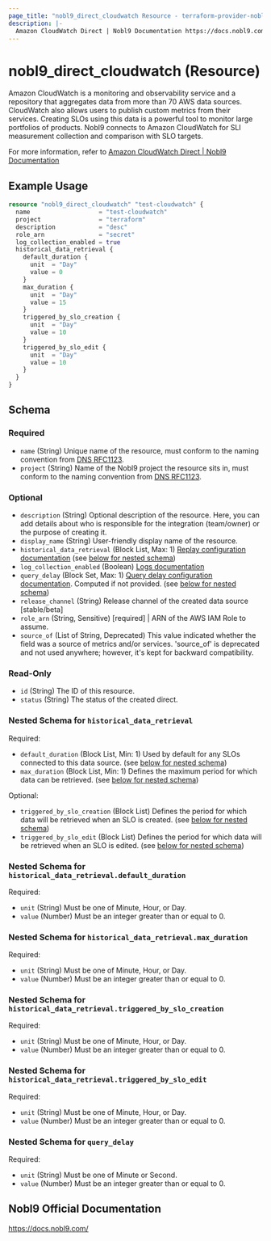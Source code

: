 ```yaml
---
page_title: "nobl9_direct_cloudwatch Resource - terraform-provider-nobl9"
description: |-
  Amazon CloudWatch Direct | Nobl9 Documentation https://docs.nobl9.com/Sources/Amazon_CloudWatch/#cloudwatch-direct
---
```


# nobl9_direct_cloudwatch (Resource)

Amazon CloudWatch is a monitoring and observability service and a repository that aggregates data from more than 70 AWS data sources. CloudWatch also allows users to publish custom metrics from their services. Creating SLOs using this data is a powerful tool to monitor large portfolios of products. Nobl9 connects to Amazon CloudWatch for SLI measurement collection and comparison with SLO targets.

For more information, refer to [Amazon CloudWatch Direct | Nobl9 Documentation](https://docs.nobl9.com/Sources/Amazon_CloudWatch/#cloudwatch-direct)

## Example Usage

```terraform
resource "nobl9_direct_cloudwatch" "test-cloudwatch" {
  name                   = "test-cloudwatch"
  project                = "terraform"
  description            = "desc"
  role_arn               = "secret"
  log_collection_enabled = true
  historical_data_retrieval {
    default_duration {
      unit  = "Day"
      value = 0
    }
    max_duration {
      unit  = "Day"
      value = 15
    }
    triggered_by_slo_creation {
      unit  = "Day"
      value = 10
    }
    triggered_by_slo_edit {
      unit  = "Day"
      value = 10
    }
  }
}
```

<!-- schema generated by tfplugindocs -->
## Schema

### Required

- `name` (String) Unique name of the resource, must conform to the naming convention from [DNS RFC1123](https://kubernetes.io/docs/concepts/overview/working-with-objects/names/#names).
- `project` (String) Name of the Nobl9 project the resource sits in, must conform to the naming convention from [DNS RFC1123](https://kubernetes.io/docs/concepts/overview/working-with-objects/names/#names).

### Optional

- `description` (String) Optional description of the resource. Here, you can add details about who is responsible for the integration (team/owner) or the purpose of creating it.
- `display_name` (String) User-friendly display name of the resource.
- `historical_data_retrieval` (Block List, Max: 1) [Replay configuration documentation](https://docs.nobl9.com/replay) (see [below for nested schema](#nestedblock--historical_data_retrieval))
- `log_collection_enabled` (Boolean) [Logs documentation](https://docs.nobl9.com/features/slo-troubleshooting/event-logs)
- `query_delay` (Block Set, Max: 1) [Query delay configuration documentation](https://docs.nobl9.com/features/query-delay). Computed if not provided. (see [below for nested schema](#nestedblock--query_delay))
- `release_channel` (String) Release channel of the created data source [stable/beta]
- `role_arn` (String, Sensitive) [required] | ARN of the AWS IAM Role to assume.
- `source_of` (List of String, Deprecated) This value indicated whether the field was a source of metrics and/or services. 'source_of' is deprecated and not used anywhere; however, it's kept for backward compatibility.

### Read-Only

- `id` (String) The ID of this resource.
- `status` (String) The status of the created direct.

<a id="nestedblock--historical_data_retrieval"></a>
### Nested Schema for `historical_data_retrieval`

Required:

- `default_duration` (Block List, Min: 1) Used by default for any SLOs connected to this data source. (see [below for nested schema](#nestedblock--historical_data_retrieval--default_duration))
- `max_duration` (Block List, Min: 1) Defines the maximum period for which data can be retrieved. (see [below for nested schema](#nestedblock--historical_data_retrieval--max_duration))

Optional:

- `triggered_by_slo_creation` (Block List) Defines the period for which data will be retrieved when an SLO is created. (see [below for nested schema](#nestedblock--historical_data_retrieval--triggered_by_slo_creation))
- `triggered_by_slo_edit` (Block List) Defines the period for which data will be retrieved when an SLO is edited. (see [below for nested schema](#nestedblock--historical_data_retrieval--triggered_by_slo_edit))

<a id="nestedblock--historical_data_retrieval--default_duration"></a>
### Nested Schema for `historical_data_retrieval.default_duration`

Required:

- `unit` (String) Must be one of Minute, Hour, or Day.
- `value` (Number) Must be an integer greater than or equal to 0.


<a id="nestedblock--historical_data_retrieval--max_duration"></a>
### Nested Schema for `historical_data_retrieval.max_duration`

Required:

- `unit` (String) Must be one of Minute, Hour, or Day.
- `value` (Number) Must be an integer greater than or equal to 0.


<a id="nestedblock--historical_data_retrieval--triggered_by_slo_creation"></a>
### Nested Schema for `historical_data_retrieval.triggered_by_slo_creation`

Required:

- `unit` (String) Must be one of Minute, Hour, or Day.
- `value` (Number) Must be an integer greater than or equal to 0.


<a id="nestedblock--historical_data_retrieval--triggered_by_slo_edit"></a>
### Nested Schema for `historical_data_retrieval.triggered_by_slo_edit`

Required:

- `unit` (String) Must be one of Minute, Hour, or Day.
- `value` (Number) Must be an integer greater than or equal to 0.



<a id="nestedblock--query_delay"></a>
### Nested Schema for `query_delay`

Required:

- `unit` (String) Must be one of Minute or Second.
- `value` (Number) Must be an integer greater than or equal to 0.

## Nobl9 Official Documentation

https://docs.nobl9.com/

